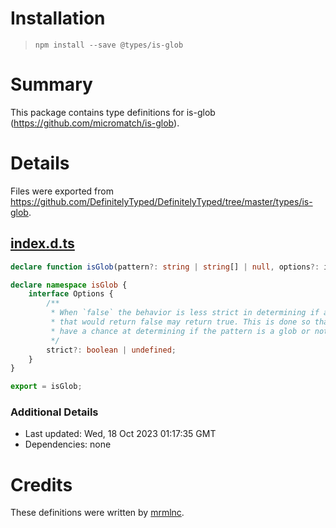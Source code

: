 # Installation
> `npm install --save @types/is-glob`

# Summary
This package contains type definitions for is-glob (https://github.com/micromatch/is-glob).

# Details
Files were exported from https://github.com/DefinitelyTyped/DefinitelyTyped/tree/master/types/is-glob.
## [index.d.ts](https://github.com/DefinitelyTyped/DefinitelyTyped/tree/master/types/is-glob/index.d.ts)
````ts
declare function isGlob(pattern?: string | string[] | null, options?: isGlob.Options): boolean;

declare namespace isGlob {
    interface Options {
        /**
         * When `false` the behavior is less strict in determining if a pattern is a glob. Meaning that some patterns
         * that would return false may return true. This is done so that matching libraries like micromatch
         * have a chance at determining if the pattern is a glob or not.
         */
        strict?: boolean | undefined;
    }
}

export = isGlob;

````

### Additional Details
 * Last updated: Wed, 18 Oct 2023 01:17:35 GMT
 * Dependencies: none

# Credits
These definitions were written by [mrmlnc](https://github.com/mrmlnc).
